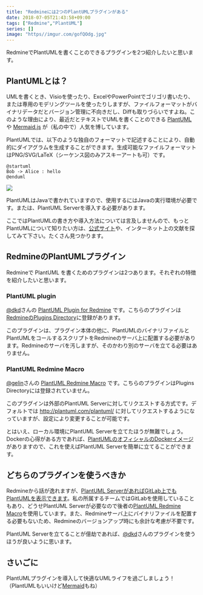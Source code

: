 ```yaml
---
title: "Redmineには2つのPlantUMLプラグインがある"
date: 2018-07-05T21:43:58+09:00
tags: ["Redmine","PlantUML"]
series: []
image: "https//imgur.com/gofQOdg.jpg"
---
```


RedmineでPlantUMLを書くことのできるプラグインを2つ紹介したいと思います。

<!--more-->

## PlantUMLとは？

UMLを書くとき、Visioを使ったり、ExcelやPowerPointでゴリゴリ書いたり、または専用のモデリングツールを使ったりしますが、ファイルフォーマットがバイナリデータだとバージョン管理に不向きだし、Diffも取りづらいですよね。このような理由により、最近だとテキストでUMLを書くことのできる [PlantUML](http://plantuml.com/) や [Mermaid.js](https://mermaidjs.github.io/) が（私の中で）人気を博しています。

PlantUMLでは、以下のような独自のフォーマットで記述することにより、自動的にダイアグラムを生成することができます。生成可能なファイルフォーマットはPNG/SVG/LaTeX（シーケンス図のみアスキーアートも可）です。

```plantuml
@startuml
Bob -> Alice : hello
@enduml
```

![](https://imgur.com/5ZgCNge.png)

PlantUMLはJavaで書かれていますので、使用するにはJavaの実行環境が必要です。または、PlantUML Serverを導入する必要があります。

ここではPlantUMLの書き方や導入方法については言及しませんので、もっとPlantUMLについて知りたい方は、[公式サイト](http://plantuml.com/)や、インターネット上の文献を探してみて下さい。たくさん見つかります。

## RedmineのPlantUMLプラグイン

Redmineで PlantUML を書くためのプラグインは2つあります。それぞれの特徴を紹介したいと思います。

### PlantUML plugin

[@dkd](https://github.com/dkd)さんの [PlantUML Plugin for Redmine](https://github.com/dkd/plantuml) です。こちらのプラグインは[RedmineのPlugins Directory](https://www.redmine.org/plugins/plantuml)に登録があります。

このプラグインは、プラグイン本体の他に、PlantUMLのバイナリファイルとPlantUMLをコールするスクリプトをRedmineのサーバ上に配置する必要があります。Redmineのサーバを汚しますが、そのかわり別のサーバを立てる必要はありません。

### PlantUML Redmine Macro

[@gelin](https://bitbucket.org/gelin)さんの [PlantUML Redmine Macro](https://bitbucket.org/gelin/plantuml-redmine-macro) です。こちらのプラグインはPlugins Directoryには登録されていません。

このプラグインは外部のPlantUML Serverに対してリクエストする方式です。デフォルトでは http://plantuml.com/plantuml/ に対してリクエストするようになっていますが、設定により変更することが可能です。

とはいえ、ローカル環境にPlantUML Serverを立てたほうが無難でしょう。Dockerの心得がある方であれば、[PlantUMLのオフィシャルのDockerイメージ](https://hub.docker.com/r/plantuml/plantuml-server/)がありますので、これを使えばPlantUML Serverを簡単に立てることができます。

## どちらのプラグインを使うべきか

Redmineから話が逸れますが、[PlantUML ServerがあればGitLab上でもPlantUMLを表示できます](https://docs.gitlab.com/ee/administration/integration/plantuml.html)。私の所属するチームではGitLabを使用していることもあり、どうせPlantUML Serverが必要なので後者の[PlantUML Redmine Macro](https://bitbucket.org/gelin/plantuml-redmine-macro)を使用しています。また、Redmineサーバ上にバイナリファイルを配置する必要もないため、Redmineのバージョンアップ時にも余計な考慮が不要です。

PlantUML Serverを立てることが億劫であれば、[@dkd](https://github.com/dkd)さんのプラグインを使うほうが良いように思います。

## さいごに

PlantUMLプラグインを導入して快適なUMLライフを過ごしましょう！（PlantUMLもいいけど[Mermaid](https://github.com/taikii/redmine_mermaid_macro)もね）

